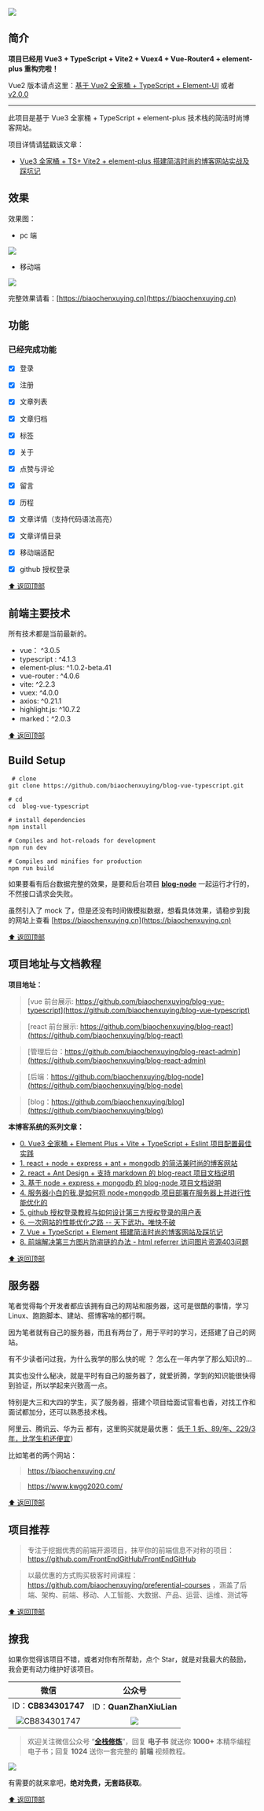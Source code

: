 ![](https://upload-images.jianshu.io/upload_images/12890819-527034962df50506.png?imageMogr2/auto-orient/strip%7CimageView2/2/w/1240)


## 简介

**项目已经用 Vue3 + TypeScript + Vite2 + Vuex4 + Vue-Router4 + element-plus 重构完啦！**

Vue2 版本请点这里：[基于 Vue2 全家桶 + TypeScript + Element-UI](https://github.com/biaochenxuying/blog-vue-typescript/tree/vue2) 或者 [v2.0.0](https://github.com/biaochenxuying/blog-vue-typescript/releases/tag/v2.0.0)

---

此项目是基于 Vue3 全家桶 + TypeScript + element-plus 技术栈的简洁时尚博客网站。

项目详情请猛戳该文章：

- [Vue3 全家桶 + TS+ Vite2 + element-plus 搭建简洁时尚的博客网站实战及踩坑记](https://biaochenxuying.cn/articleDetail?article_id=6092b45dbec6a37766420fe3)


## 效果

效果图：

- pc 端

![](https://upload-images.jianshu.io/upload_images/12890819-9f5f1b384a27c6ff.gif?imageMogr2/auto-orient/strip)


- 移动端

![](https://upload-images.jianshu.io/upload_images/12890819-5370ed6dfbe61051.gif?imageMogr2/auto-orient/strip)


完整效果请看：[https://biaochenxuying.cn](https://biaochenxuying.cn)


## 功能

### 已经完成功能

- [x] 登录  
- [x] 注册  
- [x] 文章列表
- [x] 文章归档
- [x] 标签  
- [x] 关于  
- [x] 点赞与评论
- [x] 留言
- [x] 历程
- [x] 文章详情（支持代码语法高亮）
- [x] 文章详情目录
- [x] 移动端适配
- [x] github 授权登录


[⬆️ 返回顶部](##简介)

## 前端主要技术 

所有技术都是当前最新的。

- vue： ^3.0.5
- typescript : ^4.1.3
- element-plus: ^1.0.2-beta.41
- vue-router : ^4.0.6
- vite: ^2.2.3
- vuex: ^4.0.0
- axios: ^0.21.1
- highlight.js: ^10.7.2
- marked：^2.0.3


[⬆️ 返回顶部](##简介)

## Build Setup 

``` 
 # clone
git clone https://github.com/biaochenxuying/blog-vue-typescript.git
```

```
# cd
cd  blog-vue-typescript
```

```
# install dependencies
npm install
```

```
# Compiles and hot-reloads for development
npm run dev
```

```
# Compiles and minifies for production
npm run build
```


如果要看有后台数据完整的效果，是要和后台项目  **[blog-node](https://github.com/biaochenxuying/blog-node)** 一起运行才行的，不然接口请求会失败。

虽然引入了 mock 了，但是还没有时间做模拟数据，想看具体效果，请稳步到我的网站上查看 [https://biaochenxuying.cn](https://biaochenxuying.cn)


[⬆️ 返回顶部](##简介)


## 项目地址与文档教程

**项目地址：**

> [vue 前台展示: https://github.com/biaochenxuying/blog-vue-typescript](https://github.com/biaochenxuying/blog-vue-typescript)

> [react 前台展示: https://github.com/biaochenxuying/blog-react](https://github.com/biaochenxuying/blog-react)

> [管理后台：https://github.com/biaochenxuying/blog-react-admin](https://github.com/biaochenxuying/blog-react-admin)

> [后端：https://github.com/biaochenxuying/blog-node](https://github.com/biaochenxuying/blog-node)

> [blog：https://github.com/biaochenxuying/blog](https://github.com/biaochenxuying/blog)

**本博客系统的系列文章：**

- [0. Vue3 全家桶 + Element Plus + Vite + TypeScript + Eslint 项目配置最佳实践](https://juejin.cn/post/6924687052005081095)
- [1. react + node + express + ant + mongodb 的简洁兼时尚的博客网站](https://biaochenxuying.cn/articleDetail?article_id=5bf57a8f85e0f13af26e579b)
- [2. react + Ant Design + 支持 markdown 的 blog-react 项目文档说明](https://biaochenxuying.cn/articleDetail?article_id=5bf6bb5e85e0f13af26e57b7)
- [3. 基于 node + express + mongodb 的 blog-node 项目文档说明](https://biaochenxuying.cn/articleDetail?article_id=5bf8c57185e0f13af26e7d0d)
- [4. 服务器小白的我,是如何将 node+mongodb 项目部署在服务器上并进行性能优化的](https://biaochenxuying.cn/articleDetail?article_id=5bfa728bb54f044b4f9da240)
- [5. github 授权登录教程与如何设计第三方授权登录的用户表](https://biaochenxuying.cn/articleDetail?article_id=5c7bd34e42b55e2ecc90976d)
- [6. 一次网站的性能优化之路 -- 天下武功，唯快不破](https://biaochenxuying.cn/articleDetail?article_id=5c8ca2d3b87b8a04f1860c9a)
- [7. Vue + TypeScript + Element 搭建简洁时尚的博客网站及踩坑记](https://biaochenxuying.cn/articleDetail?article_id=5c9d8ce5f181945ddd6b0ffc)
- [8. 前端解决第三方图片防盗链的办法 - html referrer 访问图片资源403问题](https://biaochenxuying.cn/articleDetail?article_id=5cfcc6798090bd3c84138a08)


[⬆️ 返回顶部](##简介)

## 服务器

笔者觉得每个开发者都应该拥有自己的网站和服务器，这可是很酷的事情，学习 Linux、跑跑脚本、建站、搭博客啥的都行啊。

因为笔者就有自己的服务器，而且有两台了，用于平时的学习，还搭建了自己的网站。

有不少读者问过我，为什么我学的那么快的呢 ？ 怎么在一年内学了那么知识的...

其实也没什么秘决，就是平时有自己的服务器了，就爱折腾，学到的知识能很快得到验证，所以学起来兴致高一点。

特别是大三和大四的学生，买了服务器，搭建个项目给面试官看也香，对找工作和面试都加分，还可以熟悉技术栈。

阿里云、腾讯云、华为云 都有，这里购买就是最优惠： [低于 1 折、89/年、229/3年，比学生机还便宜](https://biaochenxuying.cn/articleDetail?article_id=5de65dd90283dc742f8f633a)）

比如笔者的两个网站：

> https://biaochenxuying.cn/

> https://www.kwgg2020.com/


[⬆️ 返回顶部](##简介)


## 项目推荐


> 专注于挖掘优秀的前端开源项目，抹平你的前端信息不对称的项目：https://github.com/FrontEndGitHub/FrontEndGitHub

> 以最优惠的方式购买极客时间课程：https://github.com/biaochenxuying/preferential-courses ，涵盖了后端、架构、前端、移动、人工智能、大数据、产品、运营、运维、测试等


[⬆️ 返回顶部](##简介)


## 撩我

如果你觉得该项目不错，或者对你有所帮助，点个 Star，就是对我最大的鼓励，我会更有动力维护好该项目。


| 微信 | 公众号 |
| :------: |  :------: |
| ID：**CB834301747** <div align="center" style="margin-top: 10px;"> ![CB834301747](https://upload-images.jianshu.io/upload_images/12890819-d4d4cae18ddb84c5.png?imageMogr2/auto-orient/strip%7CimageView2/2/w/360) </div> | ID：**QuanZhanXiuLian** <div align="center" style="margin-top: 10px;"> ![](https://upload-images.jianshu.io/upload_images/12890819-50b85ba33dd7ba90.png?imageMogr2/auto-orient/strip%7CimageView2/2/w/1240) </div> |


> 欢迎关注微信公众号 “**[全栈修炼](https://upload-images.jianshu.io/upload_images/12890819-9a13b43f4feb8f84.png?imageMogr2/auto-orient/strip%7CimageView2/2/w/1240)**”，回复 **电子书** 就送你 **1000+** 本精华编程电子书；回复 **1024** 送你一套完整的 **前端** 视频教程。


![](https://upload-images.jianshu.io/upload_images/12890819-860e00b3a4b6c418.png?imageMogr2/auto-orient/strip%7CimageView2/2/w/1240)

有需要的就来拿吧，**绝对免费，无套路获取**。


[⬆️ 返回顶部](##简介)